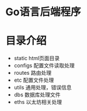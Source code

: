 # __Go语言后端程序__ 
  
# 目录介绍

* static   html页面目录  
* configs  配置文件读取处理  
* routes   路由处理  
* etc      配置文件处理  
* utils    通用处理，错误信息  
* dbs      数据库处理文件  
* eths     以太坊相关处理  
